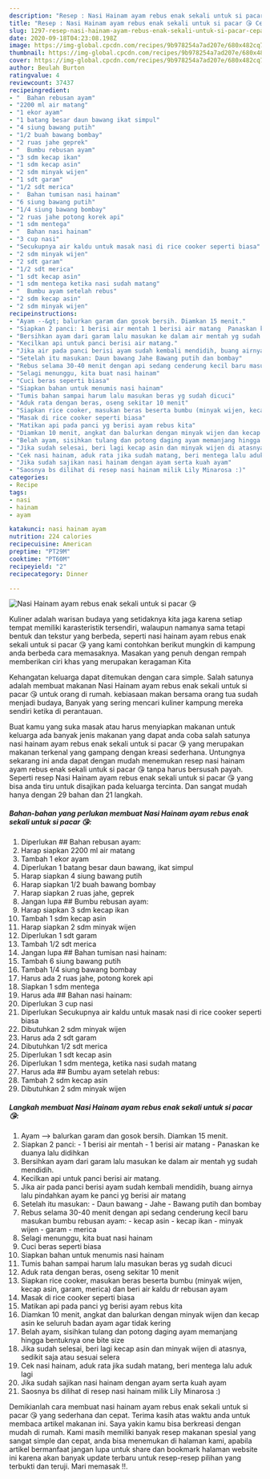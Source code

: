 ```yaml
---
description: "Resep : Nasi Hainam ayam rebus enak sekali untuk si pacar 😘 Cepat"
title: "Resep : Nasi Hainam ayam rebus enak sekali untuk si pacar 😘 Cepat"
slug: 1297-resep-nasi-hainam-ayam-rebus-enak-sekali-untuk-si-pacar-cepat
date: 2020-09-18T04:23:08.198Z
image: https://img-global.cpcdn.com/recipes/9b978254a7ad207e/680x482cq70/nasi-hainam-ayam-rebus-enak-sekali-untuk-si-pacar-😘-foto-resep-utama.jpg
thumbnail: https://img-global.cpcdn.com/recipes/9b978254a7ad207e/680x482cq70/nasi-hainam-ayam-rebus-enak-sekali-untuk-si-pacar-😘-foto-resep-utama.jpg
cover: https://img-global.cpcdn.com/recipes/9b978254a7ad207e/680x482cq70/nasi-hainam-ayam-rebus-enak-sekali-untuk-si-pacar-😘-foto-resep-utama.jpg
author: Beulah Burton
ratingvalue: 4
reviewcount: 37437
recipeingredient:
- "  Bahan rebusan ayam"
- "2200 ml air matang"
- "1 ekor ayam"
- "1 batang besar daun bawang ikat simpul"
- "4 siung bawang putih"
- "1/2 buah bawang bombay"
- "2 ruas jahe geprek"
- "  Bumbu rebusan ayam"
- "3 sdm kecap ikan"
- "1 sdm kecap asin"
- "2 sdm minyak wijen"
- "1 sdt garam"
- "1/2 sdt merica"
- "  Bahan tumisan nasi hainam"
- "6 siung bawang putih"
- "1/4 siung bawang bombay"
- "2 ruas jahe potong korek api"
- "1 sdm mentega"
- "  Bahan nasi hainam"
- "3 cup nasi"
- "Secukupnya air kaldu untuk masak nasi di rice cooker seperti biasa"
- "2 sdm minyak wijen"
- "2 sdt garam"
- "1/2 sdt merica"
- "1 sdt kecap asin"
- "1 sdm mentega ketika nasi sudah matang"
- "  Bumbu ayam setelah rebus"
- "2 sdm kecap asin"
- "2 sdm minyak wijen"
recipeinstructions:
- "Ayam --&gt; balurkan garam dan gosok bersih. Diamkan 15 menit."
- "Siapkan 2 panci: 1 berisi air mentah 1 berisi air matang  Panaskan ke duanya lalu didihkan"
- "Bersihkan ayam dari garam lalu masukan ke dalam air mentah yg sudah mendidih."
- "Kecilkan api untuk panci berisi air matang."
- "Jika air pada panci berisi ayam sudah kembali mendidih, buang airnya lalu pindahkan ayam ke panci yg berisi air matang"
- "Setelah itu masukan: Daun bawang Jahe Bawang putih dan bombay"
- "Rebus selama 30-40 menit dengan api sedang cenderung kecil baru masukan bumbu rebusan ayam: kecap asin kecap ikan minyak wijen garam merica"
- "Selagi menunggu, kita buat nasi hainam"
- "Cuci beras seperti biasa"
- "Siapkan bahan untuk menumis nasi hainam"
- "Tumis bahan sampai harum lalu masukan beras yg sudah dicuci"
- "Aduk rata dengan beras, oseng sekitar 10 menit"
- "Siapkan rice cooker, masukan beras beserta bumbu (minyak wijen, kecap asin, garam, merica) dan beri air kaldu dr rebusan ayam"
- "Masak di rice cooker seperti biasa"
- "Matikan api pada panci yg berisi ayam rebus kita"
- "Diamkan 10 menit, angkat dan balurkan dengan minyak wijen dan kecap asin ke seluruh badan ayam agar tidak kering"
- "Belah ayam, sisihkan tulang dan potong daging ayam memanjang hingga bentuknya one bite size"
- "Jika sudah selesai, beri lagi kecap asin dan minyak wijen di atasnya, sedikit saja atau sesuai selera"
- "Cek nasi hainam, aduk rata jika sudah matang, beri mentega lalu aduk lagi"
- "Jika sudah sajikan nasi hainam dengan ayam serta kuah ayam"
- "Saosnya bs dilihat di resep nasi hainam milik Lily Minarosa :)"
categories:
- Recipe
tags:
- nasi
- hainam
- ayam

katakunci: nasi hainam ayam 
nutrition: 224 calories
recipecuisine: American
preptime: "PT29M"
cooktime: "PT60M"
recipeyield: "2"
recipecategory: Dinner

---
```



![Nasi Hainam ayam rebus enak sekali untuk si pacar 😘](https://img-global.cpcdn.com/recipes/9b978254a7ad207e/680x482cq70/nasi-hainam-ayam-rebus-enak-sekali-untuk-si-pacar-😘-foto-resep-utama.jpg)

Kuliner adalah warisan budaya yang setidaknya kita jaga karena setiap tempat memiliki karasteristik tersendiri, walaupun namanya sama tetapi bentuk dan tekstur yang berbeda, seperti nasi hainam ayam rebus enak sekali untuk si pacar 😘 yang kami contohkan berikut mungkin di kampung anda berbeda cara memasaknya. Masakan yang penuh dengan rempah memberikan ciri khas yang merupakan keragaman Kita



Kehangatan keluarga dapat ditemukan dengan cara simple. Salah satunya adalah membuat makanan Nasi Hainam ayam rebus enak sekali untuk si pacar 😘 untuk orang di rumah. kebiasaan makan bersama orang tua sudah menjadi budaya, Banyak yang sering mencari kuliner kampung mereka sendiri ketika di perantauan.

Buat kamu yang suka masak atau harus menyiapkan makanan untuk keluarga ada banyak jenis makanan yang dapat anda coba salah satunya nasi hainam ayam rebus enak sekali untuk si pacar 😘 yang merupakan makanan terkenal yang gampang dengan kreasi sederhana. Untungnya sekarang ini anda dapat dengan mudah menemukan resep nasi hainam ayam rebus enak sekali untuk si pacar 😘 tanpa harus bersusah payah.
Seperti resep Nasi Hainam ayam rebus enak sekali untuk si pacar 😘 yang bisa anda tiru untuk disajikan pada keluarga tercinta. Dan sangat mudah hanya dengan 29 bahan dan 21 langkah.


<!--inarticleads1-->

##### Bahan-bahan yang perlukan membuat Nasi Hainam ayam rebus enak sekali untuk si pacar 😘:

1. Diperlukan  ## Bahan rebusan ayam:
1. Harap siapkan 2200 ml air matang
1. Tambah 1 ekor ayam
1. Diperlukan 1 batang besar daun bawang, ikat simpul
1. Harap siapkan 4 siung bawang putih
1. Harap siapkan 1/2 buah bawang bombay
1. Harap siapkan 2 ruas jahe, geprek
1. Jangan lupa  ## Bumbu rebusan ayam:
1. Harap siapkan 3 sdm kecap ikan
1. Tambah 1 sdm kecap asin
1. Harap siapkan 2 sdm minyak wijen
1. Diperlukan 1 sdt garam
1. Tambah 1/2 sdt merica
1. Jangan lupa  ## Bahan tumisan nasi hainam:
1. Tambah 6 siung bawang putih
1. Tambah 1/4 siung bawang bombay
1. Harus ada 2 ruas jahe, potong korek api
1. Siapkan 1 sdm mentega
1. Harus ada  ## Bahan nasi hainam:
1. Diperlukan 3 cup nasi
1. Diperlukan Secukupnya air kaldu untuk masak nasi di rice cooker seperti biasa
1. Dibutuhkan 2 sdm minyak wijen
1. Harus ada 2 sdt garam
1. Dibutuhkan 1/2 sdt merica
1. Diperlukan 1 sdt kecap asin
1. Diperlukan 1 sdm mentega, ketika nasi sudah matang
1. Harus ada  ## Bumbu ayam setelah rebus:
1. Tambah 2 sdm kecap asin
1. Dibutuhkan 2 sdm minyak wijen




<!--inarticleads2-->

##### Langkah membuat  Nasi Hainam ayam rebus enak sekali untuk si pacar 😘:

1. Ayam --&gt; balurkan garam dan gosok bersih. Diamkan 15 menit.
1. Siapkan 2 panci: - 1 berisi air mentah - 1 berisi air matang  - Panaskan ke duanya lalu didihkan
1. Bersihkan ayam dari garam lalu masukan ke dalam air mentah yg sudah mendidih.
1. Kecilkan api untuk panci berisi air matang.
1. Jika air pada panci berisi ayam sudah kembali mendidih, buang airnya lalu pindahkan ayam ke panci yg berisi air matang
1. Setelah itu masukan: - Daun bawang - Jahe - Bawang putih dan bombay
1. Rebus selama 30-40 menit dengan api sedang cenderung kecil baru masukan bumbu rebusan ayam: - kecap asin - kecap ikan - minyak wijen - garam - merica
1. Selagi menunggu, kita buat nasi hainam
1. Cuci beras seperti biasa
1. Siapkan bahan untuk menumis nasi hainam
1. Tumis bahan sampai harum lalu masukan beras yg sudah dicuci
1. Aduk rata dengan beras, oseng sekitar 10 menit
1. Siapkan rice cooker, masukan beras beserta bumbu (minyak wijen, kecap asin, garam, merica) dan beri air kaldu dr rebusan ayam
1. Masak di rice cooker seperti biasa
1. Matikan api pada panci yg berisi ayam rebus kita
1. Diamkan 10 menit, angkat dan balurkan dengan minyak wijen dan kecap asin ke seluruh badan ayam agar tidak kering
1. Belah ayam, sisihkan tulang dan potong daging ayam memanjang hingga bentuknya one bite size
1. Jika sudah selesai, beri lagi kecap asin dan minyak wijen di atasnya, sedikit saja atau sesuai selera
1. Cek nasi hainam, aduk rata jika sudah matang, beri mentega lalu aduk lagi
1. Jika sudah sajikan nasi hainam dengan ayam serta kuah ayam
1. Saosnya bs dilihat di resep nasi hainam milik Lily Minarosa :)




Demikianlah cara membuat nasi hainam ayam rebus enak sekali untuk si pacar 😘 yang sederhana dan cepat. Terima kasih atas waktu anda untuk membaca artikel makanan ini. Saya yakin kamu bisa berkreasi dengan mudah di rumah. Kami masih memiliki banyak resep makanan spesial yang sangat simple dan cepat, anda bisa menemukan di halaman kami, apabila artikel bermanfaat jangan lupa untuk share dan bookmark halaman website ini karena akan banyak update terbaru untuk resep-resep pilihan yang terbukti dan teruji. Mari memasak !!. 

